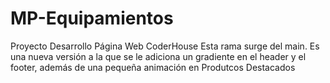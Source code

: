 # MP-Equipamientos
Proyecto Desarrollo Página Web CoderHouse
Esta rama surge del main. Es una nueva versión a la que se le adiciona un gradiente en el header y el footer, además de una pequeña animación en Produtcos Destacados
